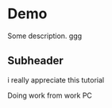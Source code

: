 # Demo

Some description. ggg

## Subheader

i really appreciate this tutorial


Doing work from work PC

